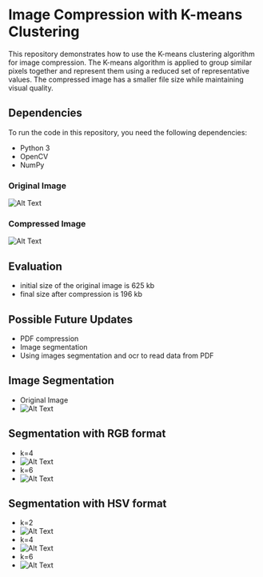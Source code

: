 
# Image Compression with K-means Clustering

This repository demonstrates how to use the K-means clustering algorithm for image compression. The K-means algorithm is applied to group similar pixels together and represent them using a reduced set of representative values. The compressed image has a smaller file size while maintaining visual quality.

## Dependencies

To run the code in this repository, you need the following dependencies:
- Python 3
- OpenCV
- NumPy

### Original Image
![Alt Text](original.png)

### Compressed Image
![Alt Text](compressed.png)

## Evaluation
 - initial size of the original image is 625 kb
 - final size after compression is 196 kb

## Possible Future Updates
 - PDF compression
 - Image segmentation
 - Using images segmentation and ocr to read data from PDF

## Image Segmentation

- Original Image
- ![Alt Text](fincomp.jpg)
  
## Segmentation with RGB format
- k=4
- ![Alt Text](segmentedfincomp.png)
- k=6
- ![Alt Text](segmentedfincomprgb6.png)

## Segmentation with HSV format
- k=2
- ![Alt Text](segmentedfincomp2.png)
- k=4
- ![Alt Text](segmentedfincomp3.png)
- k=6
- ![Alt Text](segmentedfincomp4.png)

